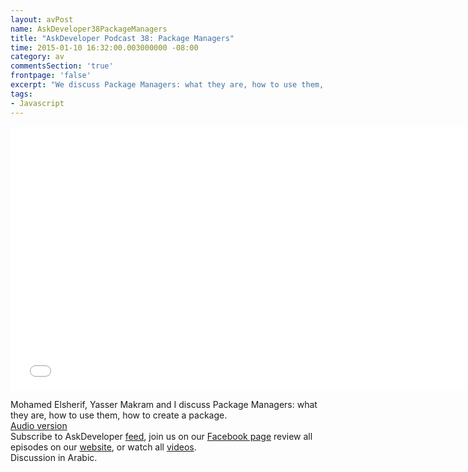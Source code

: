 ```yaml
---
layout: avPost
name: AskDeveloper38PackageManagers
title: "AskDeveloper Podcast 38: Package Managers"
time: 2015-01-10 16:32:00.003000000 -08:00
category: av
commentsSection: 'true'
frontpage: 'false'
excerpt: "We discuss Package Managers: what they are, how to use them, how to create a package"
tags: 
- Javascript
---
```


<iframe width="750" height="422" src="//www.youtube.com/embed/GNSPjPpnLtQ" frameborder="0" allowfullscreen></iframe>

Mohamed Elsherif, Yasser Makram and I discuss Package Managers: what they are, how to use them, how to create a package.  
[Audio version](https://soundcloud.com/askdeveloper/ep38-package-managers)  
Subscribe to AskDeveloper [feed](http://feeds.feedburner.com/Askdeveloper), join us on our [Facebook page](https://www.facebook.com/askdeveloper) review all episodes on our [website](http://www.askdeveloper.com/), or watch all [videos](https://www.youtube.com/user/bashmohandes/).  
Discussion in Arabic.  
